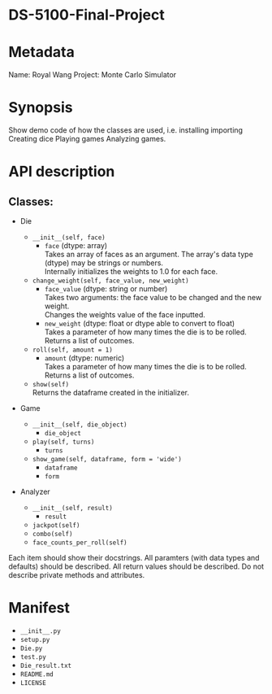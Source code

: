 # DS-5100-Final-Project


# Metadata
Name: Royal Wang
Project: Monte Carlo Simulator

# Synopsis

Show demo code of how the classes are used, i.e.
installing
importing
Creating dice
Playing games
Analyzing games.

# API description
## Classes:
* Die
    * `__init__(self, face)`
        * `face`  (dtype: array) <br /> 
           Takes an array of faces as an argument. The array's data type (dtype) may be strings or numbers. <br /> 
           Internally initializes the weights to 1.0 for each face. 
    * `change_weight(self, face_value, new_weight)`
        * `face_value`  (dtype: string or number) <br /> 
           Takes two arguments: the face value to be changed and the new weight. <br /> 
           Changes the weights value of the face inputted.
        * `new_weight`  (dtype: float or dtype able to convert to float) <br />
           Takes a parameter of how many times the die is to be rolled. <br />
           Returns a list of outcomes.
    * `roll(self, amount = 1)`
        * `amount`  (dtype: numeric) <br />
           Takes a parameter of how many times the die is to be rolled. <br />
           Returns a list of outcomes.
     * `show(self)` <br />
        Returns the dataframe created in the initializer.
* Game
    * `__init__(self, die_object)`
        * `die_object`
    * `play(self, turns)`
        * `turns`
    * `show_game(self, dataframe, form = 'wide')`
        * `dataframe`
        * `form`

* Analyzer
    * `__init__(self, result)`
        * `result`
    * `jackpot(self)`
    * `combo(self)`
    * `face_counts_per_roll(self)`


Each item should show their docstrings.
All paramters (with data types and defaults) should be described.
All return values should be described.
Do not describe private methods and attributes.

# Manifest
 - `__init__.py`
 - `setup.py`
 - `Die.py`
 - `test.py`
 - `Die_result.txt`
 - `README.md`
 - `LICENSE`
